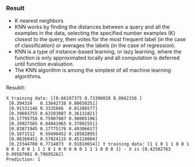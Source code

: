 ### Result
* K nearest neighbors
* KNN works by finding the distances between a query and all the examples in the data, selecting the specified number examples (K) closest to the query, then votes for the most frequent label (in the case of classification) or averages the labels (in the case of regression).
* KNN is a type of instance-based learning, or lazy learning, where the function is only approximated locally and all computation is deferred until function evaluation.
* The KNN algorithm is among the simplest of all machine learning algorithms.

Resuklt:
```
X training data: [[0.66197375 0.73396028 0.8662156 ]
 [0.394334   0.13642738 0.80650251]
 [0.91531146 0.3335666  0.81288577]
 [0.39693755 0.63103087 0.36131821]
 [0.17795758 0.75907087 0.98005196]
 [0.39927565 0.84941965 0.37092551]
 [0.83871945 0.17775176 0.49306617]
 [0.1071512  0.59490452 0.18582895]
 [0.06260451 0.57024115 0.45118084]
 [0.23344708 0.7714073  0.91010654]] Y training data: [1 1 0 1 1 0 0 1 0 0 1 0 0 1 1 1 0 1 0 0 0 0 0 1 1 1 0 0 0 1] - X is [0.42502763 0.99587081 0.79695262]
Prediction: 1
```
